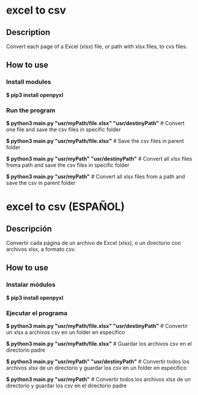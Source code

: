 # excel to csv
## Description
Convert each page of a Excel (xlsx) file, or path with xlsx files, to cvs files. 
## How to use
### Install modules
**$ pip3 install openpyxl**
### Run the program
**$ python3 main.py "usr/myPath/file.xlsx" "usr/destinyPath"** # Convert one file and save the csv files in specific folder

**$ python3 main.py "usr/myPath/file.xlsx"** # Save the csv files in parent folder

**$ python3 main.py "usr/myPath" "usr/destinyPath"** # Convert all xlsx files froma path and save the csv files in specific folder

**$ python3 main.py "usr/myPath"** # Convert all xlsx files from a path and save the csv in parent folder

# excel to csv (ESPAÑOL)
## Descripción
Convertir cada página de un archivo de Excel (xlsx), o un directorio con archivos xlsx, a formato csv. 
## How to use
### Instalar módulos
**$ pip3 install openpyxl**
### Ejecutar el programa
**$ python3 main.py "usr/myPath/file.xlsx" "usr/destinyPath"** # Convertir un xlsx a archivos csv en un folder en específico

**$ python3 main.py "usr/myPath/file.xlsx"** # Guardar los archivos csv en el directorio padre

**$ python3 main.py "usr/myPath" "usr/destinyPath"** # Convertir todos los archivos xlsx de un directorio y guardar los csv en un folder en específico

**$ python3 main.py "usr/myPath"** # Convertir todos los archivos xlsx de un directorio y guardar los csv en el directorio padre
